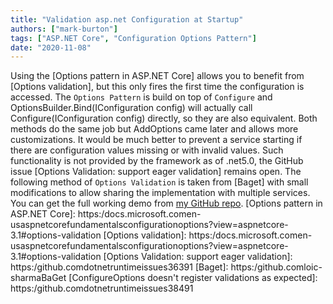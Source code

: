 ```yaml
---
title: "Validation asp.net Configuration at Startup"
authors: ["mark-burton"]
tags: ["ASP.NET Core", "Configuration Options Pattern"]
date: "2020-11-08"
---
```


Using the [Options pattern in ASP.NET Core] allows you to benefit from [Options validation], but this only fires the first time the configuration is accessed.  The `Options Pattern` is build on top of `Configure` and OptionsBuilder.Bind(IConfiguration config) will actually call Configure(IConfiguration config) directly, so they are also equivalent. Both methods do the same job but AddOptions came later and allows more customizations.  It would be much better to prevent a service starting if there are configuration values missing or with invalid values. Such functionality is not provided by the framework as of .net5.0, the GitHub issue [Options Validation: support eager validation] remains open.  The following method of `Options Validation` is taken from [Baget] with small modifications to allow sharing the implementation with multiple services.  You can get the full working demo from [my GitHub repo](https:/github.comMarkZitherSwaggerAndHealthCheckBlog).  [Options pattern in ASP.NET Core]:
https:/docs.microsoft.comen-usaspnetcorefundamentalsconfigurationoptions?view=aspnetcore-3.1#options-validation
[Options validation]: https:/docs.microsoft.comen-usaspnetcorefundamentalsconfigurationoptions?view=aspnetcore-3.1#options-validation
[Options Validation: support eager validation]: https:/github.comdotnetruntimeissues36391
[Baget]: https:/github.comloic-sharmaBaGet
[ConfigureOptions doesn't register validations as expected]: https:/github.comdotnetruntimeissues38491